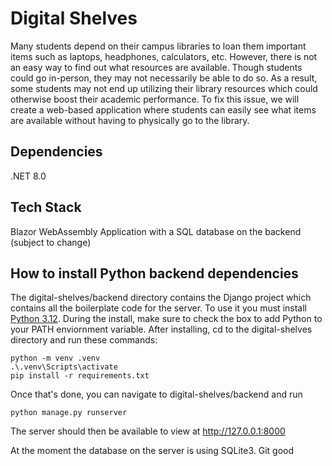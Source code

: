 # Digital Shelves
Many students depend on their campus libraries to loan them important items such as laptops, headphones, calculators, etc. However, there is not an easy way to find out what resources are available. Though students could go in-person, they may not necessarily be able to do so. As a result, some students may not end up utilizing their library resources which could otherwise boost their academic performance. To fix this issue, we will create a web-based application where students can easily see what items are available without having to physically go to the library.

## Dependencies
.NET 8.0

## Tech Stack
Blazor WebAssembly Application with a SQL database on the backend (subject to change)


## How to install Python backend dependencies
The digital-shelves/backend directory contains the Django project which contains all the boilerplate code for the server. 
To use it you must install [Python 3.12](https://www.python.org/downloads/release/python-3123/). During the install, make sure to check the box to add Python to your PATH enviornment variable. After installing, cd to the digital-shelves directory and run these commands:

```
python -m venv .venv
.\.venv\Scripts\activate
pip install -r requirements.txt
```

Once that's done, you can navigate to digital-shelves/backend and run 
```
python manage.py runserver
```
The server should then be available to view at http://127.0.0.1:8000

At the moment the database on the server is using SQLite3.
Git good
